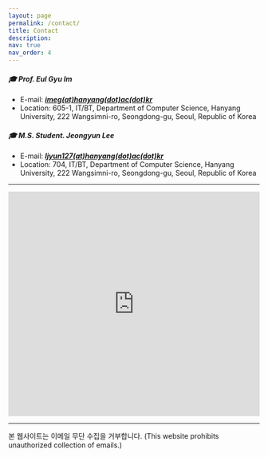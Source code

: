 ```yaml
---
layout: page
permalink: /contact/
title: Contact
description:
nav: true
nav_order: 4
---
```


#### ***🎓 Prof. Eul Gyu Im***
- E-mail: ***<a href="mailto:imeg@hanyang.ac.kr">imeg(at)hanyang(dot)ac(dot)kr</a>***
- Location: 605-1, IT/BT,
Department of Computer Science, Hanyang University, 222 Wangsimni-ro, 
Seongdong-gu, Seoul, Republic of Korea

#### ***🎓 M.S. Student. Jeongyun Lee***  
- E-mail: ***<a href="mailto:ljyun127@hanyang.ac.kr">ljyun127(at)hanyang(dot)ac(dot)kr</a>***
- Location: 704, IT/BT,
Department of Computer Science, Hanyang University, 222 Wangsimni-ro, 
Seongdong-gu, Seoul, Republic of Korea

---

<div align="center">
    <iframe src="https://www.google.com/maps/embed?pb=!1m18!1m12!1m3!1d3162.930850590284!2d127.04459250178844!3d37.55669292970054!2m3!1f0!2f0!3f0!3m2!1i1024!2i768!4f13.1!3m3!1m2!1s0x357ca59a112efe17%3A0x6c8e2441f4b2ff7e!2sInformation%20%26%20Bio%20Technology%20Building%20%7C%20HYU!5e0!3m2!1sen!2skr!4v1674722015508!5m2!1sen!2skr" width="100%" height="450" style="border:0;" allowfullscreen="" loading="lazy" referrerpolicy="no-referrer-when-downgrade"></iframe>
</div>

---

<footer>
  <p>본 웹사이트는 이메일 무단 수집을 거부합니다. (This website prohibits unauthorized collection of emails.)</p>
</footer> 
